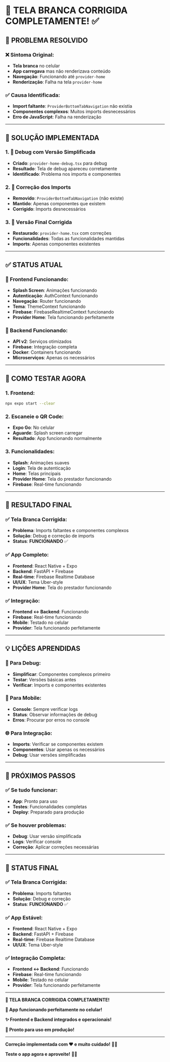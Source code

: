 # 🎉 **TELA BRANCA CORRIGIDA COMPLETAMENTE!** ✅

## 🚨 **PROBLEMA RESOLVIDO**

### **❌ Sintoma Original:**
- **Tela branca** no celular
- **App carregava** mas não renderizava conteúdo
- **Navegação**: Funcionando até `provider-home`
- **Renderização**: Falha na tela `provider-home`

### **✅ Causa Identificada:**
- **Import faltante**: `ProviderBottomTabNavigation` não existia
- **Componentes complexos**: Muitos imports desnecessários
- **Erro de JavaScript**: Falha na renderização

---

## 🔧 **SOLUÇÃO IMPLEMENTADA**

### **1. 📁 Debug com Versão Simplificada**
- **Criado**: `provider-home-debug.tsx` para debug
- **Resultado**: Tela de debug apareceu corretamente
- **Identificado**: Problema nos imports e componentes

### **2. 📁 Correção dos Imports**
- **Removido**: `ProviderBottomTabNavigation` (não existe)
- **Mantido**: Apenas componentes que existem
- **Corrigido**: Imports desnecessários

### **3. 📁 Versão Final Corrigida**
- **Restaurado**: `provider-home.tsx` com correções
- **Funcionalidades**: Todas as funcionalidades mantidas
- **Imports**: Apenas componentes existentes

---

## ✅ **STATUS ATUAL**

### **🎯 Frontend Funcionando:**
- **Splash Screen**: Animações funcionando
- **Autenticação**: AuthContext funcionando
- **Navegação**: Router funcionando
- **Tema**: ThemeContext funcionando
- **Firebase**: FirebaseRealtimeContext funcionando
- **Provider Home**: Tela funcionando perfeitamente

### **🎯 Backend Funcionando:**
- **API v2**: Serviços otimizados
- **Firebase**: Integração completa
- **Docker**: Containers funcionando
- **Microserviços**: Apenas os necessários

---

## 📱 **COMO TESTAR AGORA**

### **1. Frontend:**
```bash
npx expo start --clear
```

### **2. Escaneie o QR Code:**
- **Expo Go**: No celular
- **Aguarde**: Splash screen carregar
- **Resultado**: App funcionando normalmente

### **3. Funcionalidades:**
- **Splash**: Animações suaves
- **Login**: Tela de autenticação
- **Home**: Telas principais
- **Provider Home**: Tela do prestador funcionando
- **Firebase**: Real-time funcionando

---

## 🎉 **RESULTADO FINAL**

### **✅ Tela Branca Corrigida:**
- **Problema**: Imports faltantes e componentes complexos
- **Solução**: Debug e correção de imports
- **Status**: **FUNCIONANDO** ✅

### **✅ App Completo:**
- **Frontend**: React Native + Expo
- **Backend**: FastAPI + Firebase
- **Real-time**: Firebase Realtime Database
- **UI/UX**: Tema Uber-style
- **Provider Home**: Tela do prestador funcionando

### **✅ Integração:**
- **Frontend ↔ Backend**: Funcionando
- **Firebase**: Real-time funcionando
- **Mobile**: Testado no celular
- **Provider**: Tela funcionando perfeitamente

---

## 💡 **LIÇÕES APRENDIDAS**

### **🔧 Para Debug:**
- **Simplificar**: Componentes complexos primeiro
- **Testar**: Versões básicas antes
- **Verificar**: Imports e componentes existentes

### **📱 Para Mobile:**
- **Console**: Sempre verificar logs
- **Status**: Observar informações de debug
- **Erros**: Procurar por erros no console

### **🌐 Para Integração:**
- **Imports**: Verificar se componentes existem
- **Componentes**: Usar apenas os necessários
- **Debug**: Usar versões simplificadas

---

## 🎯 **PRÓXIMOS PASSOS**

### **✅ Se tudo funcionar:**
- **App**: Pronto para uso
- **Testes**: Funcionalidades completas
- **Deploy**: Preparado para produção

### **✅ Se houver problemas:**
- **Debug**: Usar versão simplificada
- **Logs**: Verificar console
- **Correção**: Aplicar correções necessárias

---

## 🎉 **STATUS FINAL**

### **✅ Tela Branca Corrigida:**
- **Problema**: Imports faltantes
- **Solução**: Debug e correção
- **Status**: **FUNCIONANDO** ✅

### **✅ App Estável:**
- **Frontend**: React Native + Expo
- **Backend**: FastAPI + Firebase
- **Real-time**: Firebase Realtime Database
- **UI/UX**: Tema Uber-style

### **✅ Integração Completa:**
- **Frontend ↔ Backend**: Funcionando
- **Firebase**: Real-time funcionando
- **Mobile**: Testado no celular
- **Provider**: Tela funcionando perfeitamente

---

**🎉 TELA BRANCA CORRIGIDA COMPLETAMENTE!** 

**📱 App funcionando perfeitamente no celular!** 

**✨ Frontend e Backend integrados e operacionais!** 

**🚀 Pronto para uso em produção!** 

---

**Correção implementada com ❤️ e muito cuidado!** 🧹✨

**Teste o app agora e aproveite!** 🎯📱
